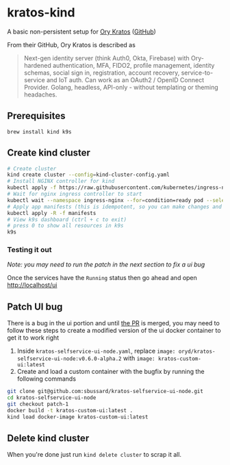 # kratos-kind

A basic non-persistent setup for [Ory Kratos](https://www.ory.sh/kratos) ([GitHub](https://github.com/ory/kratos))

From their GitHub, Ory Kratos is described as

> Next-gen identity server (think Auth0, Okta, Firebase) with Ory-hardened authentication, MFA, FIDO2, profile management, identity schemas, social sign in, registration, account recovery, service-to-service and IoT auth. Can work as an OAuth2 / OpenID Connect Provider. Golang, headless, API-only - without templating or theming headaches.

## Prerequisites

`brew install kind k9s`

## Create kind cluster

```bash
# Create cluster
kind create cluster --config=kind-cluster-config.yaml
# Install NGINX controller for kind
kubectl apply -f https://raw.githubusercontent.com/kubernetes/ingress-nginx/master/deploy/static/provider/kind/deploy.yaml
# Wait for nginx ingress controller to start
kubectl wait --namespace ingress-nginx --for=condition=ready pod --selector=app.kubernetes.io/component=controller --timeout=90s
# Apply app manifests (this is idempotent, so you can make changes and run this command again and the cluster will update itself accordingly)
kubectl apply -R -f manifests
# View k9s dashboard (ctrl + c to exit)
# press 0 to show all resources in k9s
k9s
```

### Testing it out

*Note: you may need to run the patch in the next section to fix a ui bug*

Once the services have the `Running` status then go ahead and open [http://localhost/ui](http://localhost/ui)

## Patch UI bug
There is a bug in the ui portion and until [the PR](https://github.com/ory/kratos-selfservice-ui-node/pull/120/files) is merged, you may need to follow these steps to create a modified version of the ui docker container to get it to work right

1. Inside `kratos-selfservice-ui-node.yaml`, replace `image: oryd/kratos-selfservice-ui-node:v0.6.0-alpha.2` with `image: kratos-custom-ui:latest`
2. Create and load a custom container with the bugfix by running the following commands

```bash
git clone git@github.com:sbussard/kratos-selfservice-ui-node.git
cd kratos-selfservice-ui-node
git checkout patch-1
docker build -t kratos-custom-ui:latest .
kind load docker-image kratos-custom-ui:latest
```

## Delete kind cluster

When you're done just run `kind delete cluster` to scrap it all.
